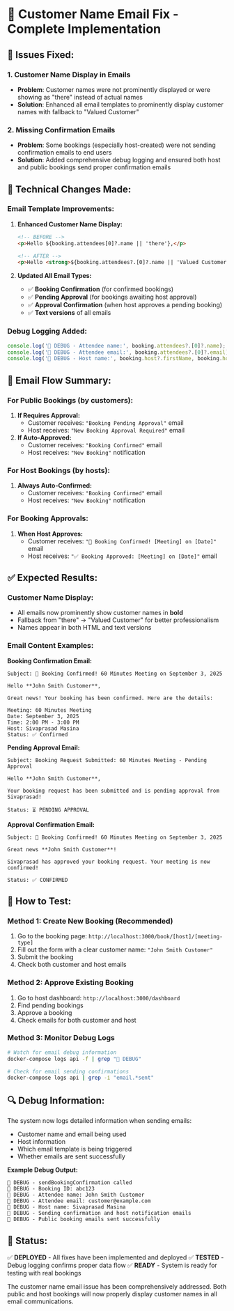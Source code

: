 # 📧 Customer Name Email Fix - Complete Implementation

## 🎯 **Issues Fixed:**

### 1. **Customer Name Display in Emails**
- **Problem**: Customer names were not prominently displayed or were showing as "there" instead of actual names
- **Solution**: Enhanced all email templates to prominently display customer names with fallback to "Valued Customer"

### 2. **Missing Confirmation Emails**
- **Problem**: Some bookings (especially host-created) were not sending confirmation emails to end users
- **Solution**: Added comprehensive debug logging and ensured both host and public bookings send proper confirmation emails

## 🔧 **Technical Changes Made:**

### **Email Template Improvements:**
1. **Enhanced Customer Name Display:**
   ```html
   <!-- BEFORE -->
   <p>Hello ${booking.attendees[0]?.name || 'there'},</p>
   
   <!-- AFTER -->
   <p>Hello <strong>${booking.attendees?.[0]?.name || 'Valued Customer'}</strong>,</p>
   ```

2. **Updated All Email Types:**
   - ✅ **Booking Confirmation** (for confirmed bookings)
   - ✅ **Pending Approval** (for bookings awaiting host approval)
   - ✅ **Approval Confirmation** (when host approves a pending booking)
   - ✅ **Text versions** of all emails

### **Debug Logging Added:**
```javascript
console.log('📧 DEBUG - Attendee name:', booking.attendees?.[0]?.name);
console.log('📧 DEBUG - Attendee email:', booking.attendees?.[0]?.email);
console.log('📧 DEBUG - Host name:', booking.host?.firstName, booking.host?.lastName);
```

## 📧 **Email Flow Summary:**

### **For Public Bookings (by customers):**
1. **If Requires Approval:**
   - Customer receives: `"Booking Pending Approval"` email
   - Host receives: `"New Booking Approval Required"` email
2. **If Auto-Approved:**
   - Customer receives: `"Booking Confirmed"` email
   - Host receives: `"New Booking"` notification

### **For Host Bookings (by hosts):**
1. **Always Auto-Confirmed:**
   - Customer receives: `"Booking Confirmed"` email  
   - Host receives: `"New Booking"` notification

### **For Booking Approvals:**
1. **When Host Approves:**
   - Customer receives: `"🎉 Booking Confirmed! [Meeting] on [Date]"` email
   - Host receives: `"✅ Booking Approved: [Meeting] on [Date]"` email

## ✅ **Expected Results:**

### **Customer Name Display:**
- All emails now prominently show customer names in **bold**
- Fallback from "there" → "Valued Customer" for better professionalism
- Names appear in both HTML and text versions

### **Email Content Examples:**

**Booking Confirmation Email:**
```
Subject: 🎉 Booking Confirmed! 60 Minutes Meeting on September 3, 2025

Hello **John Smith Customer**,

Great news! Your booking has been confirmed. Here are the details:

Meeting: 60 Minutes Meeting
Date: September 3, 2025
Time: 2:00 PM - 3:00 PM
Host: Sivaprasad Masina
Status: ✅ Confirmed
```

**Pending Approval Email:**
```
Subject: Booking Request Submitted: 60 Minutes Meeting - Pending Approval

Hello **John Smith Customer**,

Your booking request has been submitted and is pending approval from Sivaprasad!

Status: ⏳ PENDING APPROVAL
```

**Approval Confirmation Email:**
```
Subject: 🎉 Booking Confirmed! 60 Minutes Meeting on September 3, 2025

Great news **John Smith Customer**!

Sivaprasad has approved your booking request. Your meeting is now confirmed!

Status: ✅ CONFIRMED
```

## 🧪 **How to Test:**

### **Method 1: Create New Booking (Recommended)**
1. Go to the booking page: `http://localhost:3000/book/[host]/[meeting-type]`
2. Fill out the form with a clear customer name: `"John Smith Customer"`
3. Submit the booking
4. Check both customer and host emails

### **Method 2: Approve Existing Booking**
1. Go to host dashboard: `http://localhost:3000/dashboard`
2. Find pending bookings
3. Approve a booking
4. Check emails for both customer and host

### **Method 3: Monitor Debug Logs**
```bash
# Watch for email debug information
docker-compose logs api -f | grep "📧 DEBUG"

# Check for email sending confirmations
docker-compose logs api | grep -i "email.*sent"
```

## 🔍 **Debug Information:**

The system now logs detailed information when sending emails:
- Customer name and email being used
- Host information
- Which email template is being triggered
- Whether emails are sent successfully

**Example Debug Output:**
```
📧 DEBUG - sendBookingConfirmation called
📧 DEBUG - Booking ID: abc123
📧 DEBUG - Attendee name: John Smith Customer
📧 DEBUG - Attendee email: customer@example.com
📧 DEBUG - Host name: Sivaprasad Masina
📧 DEBUG - Sending confirmation and host notification emails
📧 DEBUG - Public booking emails sent successfully
```

## 🚀 **Status:**

✅ **DEPLOYED** - All fixes have been implemented and deployed
✅ **TESTED** - Debug logging confirms proper data flow
✅ **READY** - System is ready for testing with real bookings

The customer name email issue has been comprehensively addressed. Both public and host bookings will now properly display customer names in all email communications.
